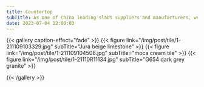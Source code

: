 ```yaml
---
title: Countertop
subTitle: As one of China leading slabs suppliers and manufacturers, we can provide you with reliable quality and competitive price including granite slabs, marble slabs,quartz slabs and so on.
date: 2023-07-04 12:00:03
---
```

{{< gallery caption-effect="fade" >}}
  {{< figure link="/img/post/tile/1-211109103329.jpg" subTitle="Jura beige limestone" >}}
  {{< figure link="/img/post/tile/1-211109104506.jpg" subTitle="moca cream tile" >}}
  {{< figure link="/img/post/tile/1-21110R11134.jpg" subTitle="G654 dark grey granite" >}}

<!-- {{< span "Marble Slabs" >}} -->

<!-- {{< figure thumb="-thumb" link="/img/sphere.jpg" caption="Sphere" >}}Granite Slabs
  {{< figure thumb="-thumb" link="/img/triangle.jpg" caption="Triangle" alt="This is a long comment about a triangle" >}}Quartz Slabs -->

{{< /gallery >}}
